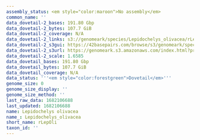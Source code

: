 ```yaml
---
assembly_status: <em style="color:maroon">No assembly</em>
common_name: ''
data_dovetail-2_bases: 191.80 Gbp
data_dovetail-2_bytes: 107.7 GiB
data_dovetail-2_coverage: N/A
data_dovetail-2_links: s3://genomeark/species/Lepidochelys_olivacea/rLepOli2/genomic_data/dovetail/<br>
data_dovetail-2_s3gui: https://42basepairs.com/browse/s3/genomeark/species/Lepidochelys_olivacea/rLepOli2/genomic_data/dovetail/
data_dovetail-2_s3url: https://genomeark.s3.amazonaws.com/index.html?prefix=species/Lepidochelys_olivacea/rLepOli2/genomic_data/dovetail/
data_dovetail-2_scale: 1.6585
data_dovetail_bases: 191.80 Gbp
data_dovetail_bytes: 107.7 GiB
data_dovetail_coverage: N/A
data_status: '''<em style="color:forestgreen">Dovetail</em>'''
genome_size: 0
genome_size_display: ''
genome_size_method: ''
last_raw_data: 1682106688
last_updated: 1682106688
name: Lepidochelys olivacea
name_: Lepidochelys_olivacea
short_name: rLepOli
taxon_id: ''
---
```

